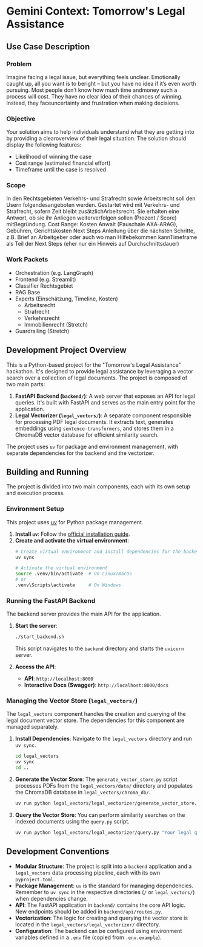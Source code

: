 # Gemini Context: Tomorrow's Legal Assistance

## Use Case Description
### Problem
Imagine facing a legal issue, but everything feels unclear. Emotionally caught up, all you want is to beright – but you have no idea if it’s even worth pursuing. Most people don’t know how much time andmoney such a process will cost. They have no clear idea of their chances of winning. Instead, they faceuncertainty and frustration when making decisions.​

### Objective​
Your solution aims to help individuals understand what they are getting into by providing a clearoverview of their legal situation. The solution should display the following features:​
- Likelihood of winning the case​
- Cost range (estimated financial effort)​
- Timeframe until the case is resolved

### Scope
In den Rechtsgebieten Verkehrs- und Strafrecht sowie Arbeitsrecht soll den Usern folgendesangeboten werden. Gestartet wird mit Verkehrs- und Strafrecht, sofern Zeit bleibt zusätzlichArbeitsrecht.​
Sie erhalten eine Antwort, ob sie ihr Anliegen weiterverfolgen sollen (Prozent / Score) mitBegründung.​
Cost Range: Kosten Anwalt (Pauschale AXA-ARAG), Gebühren, Gerichtskosten​
Next Steps​
Anleitung über die nächsten Schritte, z.B. Brief an Arbeitgeber oder auch wo man Hilfebekommen kann​
Timeframe als Teil der Next Steps (eher nur ein Hinweis auf Durchschnittsdauer)​
 
### Work Packets
- Orchestration (e.g. LangGraph)​
- Frontend (e.g. Streamlit)​
- Classifier Rechtsgebiet​
- RAG Base​
- Experts (Einschätzung, Timeline, Kosten)​
    - Arbeitsrecht​
    - Strafrecht​
    - Verkehrsrecht​
    - Immobilienrecht (Stretch)​
- Guardrailing (Stretch)​


## Development Project Overview

This is a Python-based project for the "Tomorrow's Legal Assistance" hackathon. It's designed to provide legal assistance by leveraging a vector search over a collection of legal documents. The project is composed of two main parts:

1.  **FastAPI Backend (`backend/`)**: A web server that exposes an API for legal queries. It's built with FastAPI and serves as the main entry point for the application.
2.  **Legal Vectorizer (`legal_vectors/`)**: A separate component responsible for processing PDF legal documents. It extracts text, generates embeddings using `sentence-transformers`, and stores them in a ChromaDB vector database for efficient similarity search.

The project uses `uv` for package and environment management, with separate dependencies for the backend and the vectorizer.

## Building and Running

The project is divided into two main components, each with its own setup and execution process.

### Environment Setup

This project uses [uv](https://docs.astral.sh/uv/) for Python package management.

1.  **Install `uv`**: Follow the [official installation guide](https://docs.astral.sh/uv/getting-started/installation/).
2.  **Create and activate the virtual environment**:
    ```bash
    # Create virtual environment and install dependencies for the backend
    uv sync

    # Activate the virtual environment
    source .venv/bin/activate  # On Linux/macOS
    # or
    .venv\Scripts\activate     # On Windows
    ```

### Running the FastAPI Backend

The backend server provides the main API for the application.

1.  **Start the server**:
    ```bash
    ./start_backend.sh
    ```
    This script navigates to the `backend` directory and starts the `uvicorn` server.

2.  **Access the API**:
    *   **API**: `http://localhost:8000`
    *   **Interactive Docs (Swagger)**: `http://localhost:8000/docs`

### Managing the Vector Store (`legal_vectors/`)

The `legal_vectors` component handles the creation and querying of the legal document vector store. The dependencies for this component are managed separately.

1.  **Install Dependencies**: Navigate to the `legal_vectors` directory and run `uv sync`.
    ```bash
    cd legal_vectors
    uv sync
    cd ..
    ```

2.  **Generate the Vector Store**: The `generate_vector_store.py` script processes PDFs from the `legal_vectors/data/` directory and populates the ChromaDB database in `legal_vectors/chroma_db/`.
    ```bash
    uv run python legal_vectors/legal_vectorizer/generate_vector_store.py
    ```

3.  **Query the Vector Store**: You can perform similarity searches on the indexed documents using the `query.py` script.
    ```bash
    uv run python legal_vectors/legal_vectorizer/query.py "Your legal question here"
    ```

## Development Conventions

*   **Modular Structure**: The project is split into a `backend` application and a `legal_vectors` data processing pipeline, each with its own `pyproject.toml`.
*   **Package Management**: `uv` is the standard for managing dependencies. Remember to `uv sync` in the respective directories (`/` or `legal_vectors/`) when dependencies change.
*   **API**: The FastAPI application in `backend/` contains the core API logic. New endpoints should be added in `backend/api/routes.py`.
*   **Vectorization**: The logic for creating and querying the vector store is located in the `legal_vectors/legal_vectorizer/` directory.
*   **Configuration**: The backend can be configured using environment variables defined in a `.env` file (copied from `.env.example`).
